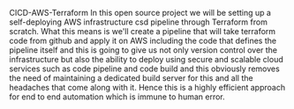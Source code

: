 CICD-AWS-Terraform
In this open source project we will be setting up a self-deploying AWS infrastructure csd pipeline through Terraform from scratch. What this means is we'll create a pipeline that will take terraform code from github and apply it on AWS including the code that defines the pipeline itself and this is going to give us not only version control over the infrastructure but also the ability to deploy using secure and scalable cloud services such as code pipeline and code build and this obviously removes the need of maintaining a dedicated build server for  this
and all the headaches that come along with it. Hence this is a highly efficient approach for end to end automation which is immune to human error.
